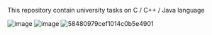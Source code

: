 This repository contain university tasks on C / C++ / Java language

![image](https://github.com/Timokrut/C/assets/113369010/a8b0e683-9445-4ecc-b995-23fbf24b414a)
![image](https://github.com/user-attachments/assets/d8ae9fc6-6944-4244-844f-a7a3bc44ff01)
![58480979cef1014c0b5e4901](https://github.com/user-attachments/assets/07e2d4f8-02b4-46b7-969e-ac4ac1d5702e)
